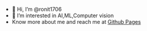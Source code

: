 - 👋 Hi, I’m @ronit1706
- 👀 I’m interested in AI,ML,Computer vision
- Know more about me and reach me at [Github Pages](https://ronit1706.github.io)

<!---
ronit1706/ronit1706 is a ✨ special ✨ repository because its `README.md` (this file) appears on your GitHub profile.
You can click the Preview link to take a look at your changes.
--->
